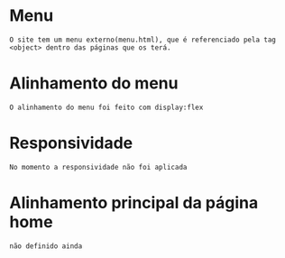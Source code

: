# Menu
    O site tem um menu externo(menu.html), que é referenciado pela tag <object> dentro das páginas que os terá.

# Alinhamento do menu
    O alinhamento do menu foi feito com display:flex

# Responsividade
    No momento a responsividade não foi aplicada

# Alinhamento principal da página home
    não definido ainda



